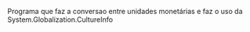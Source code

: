 Programa que faz a conversao entre unidades monetárias e faz o uso da System.Globalization.CultureInfo

